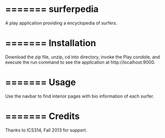 =======
surferpedia
===========

A play application providing a encyclopedia of surfers.

=======
Installation
===========

Download the zip file, unzip, cd into directory, invoke the Play condole, and execute the run command to see the application at http://localhost:9000.

=======
Usage 
===========

Use the navbar to find interior pages with bio information of each surfer.

=======
Credits
===========
Thanks to ICS314, Fall 2013 for support.

